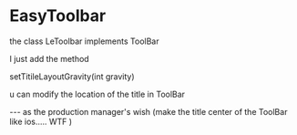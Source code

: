 # EasyToolbar



the class LeToolbar implements ToolBar

I just add the  method

setTitileLayoutGravity(int gravity) 
 
u can modify the location of the title in ToolBar  

--- as the production manager's wish (make the title center of the ToolBar  like  ios.....  WTF )


 
